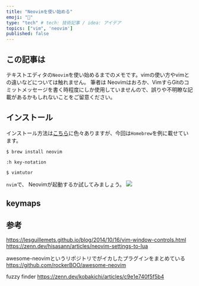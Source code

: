 ```yaml
---
title: "Neovimを使い始める"
emoji: "👏"
type: "tech" # tech: 技術記事 / idea: アイデア
topics: ["vim", 'neovim']
published: false
---
```


## この記事は
テキストエディタの`Neovim`を使い始めるまでのメモです。vimの使い方やvimとの違いなどについては触れません。
筆者は Neovimはおろか、VimすらGitのコミットメッセージを書く時程度にしか使用していませんので、誤りや不明瞭な記載があるかもしれないことをご留意ください。

## インストール
インストール方法は[こちら](https://github.com/neovim/neovim/wiki/Installing-Neovim)に色々ありますが、今回は`Homebrew`を例に載せています。
```shell
$ brew install neovim
```

```
:h key-notation
```

```
$ vimtutor
```
`nvim`で、 Neovimが起動するか試してみましょう。
![](https://storage.googleapis.com/zenn-user-upload/84cadc467b56-20240127.png)

## keymaps

## 参考
https://lesguillemets.github.io/blog/2014/10/16/vim-window-controls.html
https://zenn.dev/hisasann/articles/neovim-settings-to-lua

awesome-neovimというリポジトリでがイカしたプラグインをまとめている
https://github.com/rockerBOO/awesome-neovim

fuzzy finder
https://zenn.dev/kobakichi/articles/c9e1e740f5f5b4
